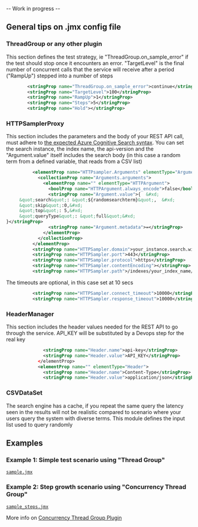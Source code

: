 -- Work in progress --

## General tips on .jmx config file

### ThreadGroup or any other plugin

This section defines the test strategy, ie "ThreadGroup.on_sample_error" if the test should stop once it encounters an error. "TargetLevel" is the final number of concurrent calls that the service will receive after a period ("RampUp") stepped into a number of steps 
```xml
        <stringProp name="ThreadGroup.on_sample_error">continue</stringProp>
        <stringProp name="TargetLevel">100</stringProp>
        <stringProp name="RampUp">1</stringProp>
        <stringProp name="Steps">5</stringProp>
        <stringProp name="Hold"></stringProp>
```


### HTTPSamplerProxy 

This section includes the parameters and the body of your REST API call, must adhere to [the expected Azure Cognitive Search syntax](https://docs.microsoft.com/en-us/azure/search/query-lucene-syntax). You can set the search instance, the index name, the api-version and the "Argument.value" itself includes the search body (in this case a random term from a defined variable, that reads from a CSV list)

```xml
          <elementProp name="HTTPsampler.Arguments" elementType="Arguments">
            <collectionProp name="Arguments.arguments">
              <elementProp name="" elementType="HTTPArgument">
                <boolProp name="HTTPArgument.always_encode">false</boolProp>
                <stringProp name="Argument.value">{  &#xd;
     &quot;search&quot;: &quot;${randomsearchterm}&quot;,  &#xd;
     &quot;skip&quot;:0,&#xd;
     &quot;top&quot;: 5,&#xd;
     &quot;queryType&quot;: &quot;full&quot;&#xd;
}</stringProp>
                <stringProp name="Argument.metadata">=</stringProp>
              </elementProp>
            </collectionProp>
          </elementProp>
          <stringProp name="HTTPSampler.domain">your_instance.search.windows.net</stringProp>
          <stringProp name="HTTPSampler.port">443</stringProp>
          <stringProp name="HTTPSampler.protocol">https</stringProp>
          <stringProp name="HTTPSampler.contentEncoding"></stringProp>
          <stringProp name="HTTPSampler.path">/indexes/your_index_name/docs/search?api-version=2020-06-30</stringProp>
```

The timeouts are optional, in this case set at 10 secs
```xml
          <stringProp name="HTTPSampler.connect_timeout">10000</stringProp>
          <stringProp name="HTTPSampler.response_timeout">10000</stringProp>
```

### HeaderManager 

This section includes the header values needed for the REST API to go through the service. API_KEY will be substituted by a Devops step for the real key

```xml
              <stringProp name="Header.name">api-key</stringProp>
              <stringProp name="Header.value">API_KEY</stringProp>
            </elementProp>
            <elementProp name="" elementType="Header">
              <stringProp name="Header.name">Content-Type</stringProp>
              <stringProp name="Header.value">application/json</stringProp>
```

### CSVDataSet 

The search engine has a cache, if you repeat the same query the latency seen in the results will not be realistic compared to scenario where your users query the system with diverse terms. This module defines the input list used to query randomly

## Examples

### Example 1: Simple test scenario using "Thread Group"
[`sample.jmx`](./jmeter/sample.jmx)


### Example 2: Step growth scenario using "Concurrency Thread Group"
[`sample_steps.jmx`](./jmeter/sample_steps.jmx)

More info on [Concurrency Thread Group Plugin](https://jmeter-plugins.org/wiki/ConcurrencyThreadGroup/)
